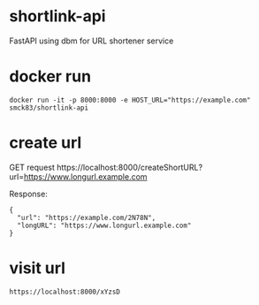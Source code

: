 # shortlink-api
FastAPI using dbm for URL shortener service

# docker run

    docker run -it -p 8000:8000 -e HOST_URL="https://example.com" smck83/shortlink-api

# create url
GET request
    https://localhost:8000/createShortURL?url=https://www.longurl.example.com

Response:

    {
      "url": "https://example.com/2N78N",
      "longURL": "https://www.longurl.example.com"
    }

    
# visit url

    https://localhost:8000/xYzsD

